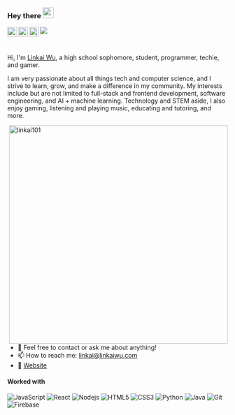 ### Hey there <img src="https://media.giphy.com/media/hvRJCLFzcasrR4ia7z/giphy.gif" width="25px">
<a href="https://www.linkaiwu.com/linkedin">
  <img align="left" alt="Linkai's LinkedIn" width="22px" src="https://raw.githubusercontent.com/peterthehan/peterthehan/master/assets/linkedin.svg" />
</a>
<a href="https://open.spotify.com/user/linkai101">
  <img align="left" alt="Linkai's Spotify" width="22px" src="https://raw.githubusercontent.com/peterthehan/peterthehan/master/assets/spotify.svg" />
</a>
<a href="https://www.youtube.com/watch?v=dQw4w9WgXcQ">
  <img align="left" alt="Linkai's YouTube" width="22px" src="https://raw.githubusercontent.com/peterthehan/peterthehan/master/assets/youtube.svg" />
</a>

![](https://visitor-badge.glitch.me/badge?page_id=linkai101.linkai101)

<br />

Hi, I'm [Linkai Wu](https://linkaiwu.com/), a high school sophomore, student, programmer, techie, and gamer.

I am very passionate about all things tech and computer science, and I strive to learn, grow, and make a difference in my community. My interests include but are not limited to full-stack and frontend development, software engineering, and AI + machine learning. Technology and STEM aside, I also enjoy gaming, listening and playing music, educating and tutoring, and more.

<img align="right" src="https://github-readme-stats.vercel.app/api?username=linkai101&show_icons=true&theme=buefy" alt="linkai101" width="500" mb="12px" />

- 💬 Feel free to contact or ask me about anything!
- 📫 How to reach me: [linkai@linkaiwu.com](mailto:linkai@linkaiwu.com)
- 📝 [Website](https://linkaiwu.com)

#### Worked with
![JavaScript](https://img.shields.io/badge/-JavaScript-black?style=flat-square&logo=javascript)
![React](https://img.shields.io/badge/-React-black?style=flat-square&logo=react)
![Nodejs](https://img.shields.io/badge/-Nodejs-black?style=flat-square&logo=Node.js)
![HTML5](https://img.shields.io/badge/-HTML5-E34F26?style=flat-square&logo=html5&logoColor=white)
![CSS3](https://img.shields.io/badge/-CSS3-1572B6?style=flat-square&logo=css3)
![Python](https://img.shields.io/badge/-Python-black?style=flat-square&logo=Python)
![Java](https://img.shields.io/badge/-java-E34A86?style=flat-square&logo=java)
![Git](https://img.shields.io/badge/-Git-black?style=flat-square&logo=git)
![Firebase](https://img.shields.io/badge/-Firebase-F5820D?style=flat-square&logo=Firebase)
